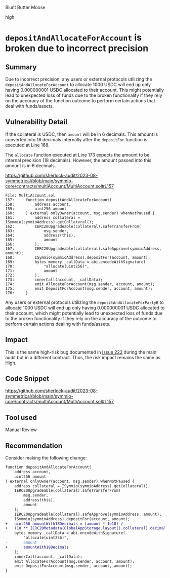 Blunt Butter Moose

high

# `depositAndAllocateForAccount` is broken due to incorrect precision
## Summary

Due to incorrect precision, any users or external protocols utilizing the `depositAndAllocateForAccount` to allocate 1000 USDC will end up only having 0.000000001 USDC allocated to their account. This might potentially lead to unexpected loss of funds due to the broken functionality if they rely on the accuracy of the function outcome to perform certain actions that deal with funds/assets.

## Vulnerability Detail

If the collateral is USDC, then `amount` will be in 6 decimals. This amount is converted into 18 decimals internally after the `depositFor` function is executed at Line 168.

The `allocate` function executed at Line 173 expects the amount to be internal precision (18 decimals). However, the amount passed into this amount is in 6 decimals.

https://github.com/sherlock-audit/2023-08-symmetrical/blob/main/symmio-core/contracts/multiAccount/MultiAccount.sol#L157

```solidity
File: MultiAccount.sol
157:     function depositAndAllocateForAccount(
158:         address account,
159:         uint256 amount
160:     ) external onlyOwner(account, msg.sender) whenNotPaused {
161:         address collateral = ISymmio(symmioAddress).getCollateral();
162:         IERC20Upgradeable(collateral).safeTransferFrom(
163:             msg.sender,
164:             address(this),
165:             amount
166:         );
167:         IERC20Upgradeable(collateral).safeApprove(symmioAddress, amount);
168:         ISymmio(symmioAddress).depositFor(account, amount);
169:         bytes memory _callData = abi.encodeWithSignature(
170:             "allocate(uint256)",
171:             amount
172:         );
173:         innerCall(account, _callData);
174:         emit AllocateForAccount(msg.sender, account, amount);
175:         emit DepositForAccount(msg.sender, account, amount);
176:     }
```

Any users or external protocols utilizing the `depositAndAllocateForPartyB` to allocate 1000 USDC will end up only having 0.000000001 USDC allocated to their account, which might potentially lead to unexpected loss of funds due to the broken functionality if they rely on the accuracy of the outcome to perform certain actions dealing with funds/assets.

## Impact

This is the same high-risk bug documented in [Issue 222](https://github.com/sherlock-audit/2023-06-symmetrical-judging/issues/222) during the main audit but in a different contract. Thus, the risk impact remains the same as High.

## Code Snippet

https://github.com/sherlock-audit/2023-08-symmetrical/blob/main/symmio-core/contracts/multiAccount/MultiAccount.sol#L157

## Tool used

Manual Review

## Recommendation

Consider making the following change:

```diff
function depositAndAllocateForAccount(
    address account,
    uint256 amount
) external onlyOwner(account, msg.sender) whenNotPaused {
    address collateral = ISymmio(symmioAddress).getCollateral();
    IERC20Upgradeable(collateral).safeTransferFrom(
        msg.sender,
        address(this),
        amount
    );
    IERC20Upgradeable(collateral).safeApprove(symmioAddress, amount);
    ISymmio(symmioAddress).depositFor(account, amount);
+   uint256 amountWith18Decimals = (amount * 1e18) /
+   (10 ** IERC20Metadata(GlobalAppStorage.layout().collateral).decimals());
    bytes memory _callData = abi.encodeWithSignature(
        "allocate(uint256)",
-       amount
+		amountWith18Decimals
    );
    innerCall(account, _callData);
    emit AllocateForAccount(msg.sender, account, amount);
    emit DepositForAccount(msg.sender, account, amount);
}
```